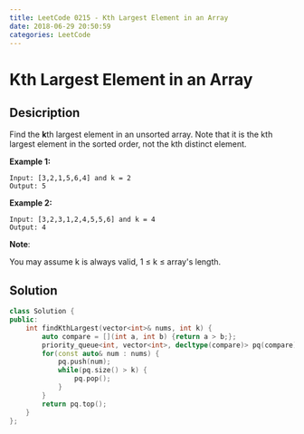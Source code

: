 ```yaml
---
title: LeetCode 0215 - Kth Largest Element in an Array
date: 2018-06-29 20:50:59
categories: LeetCode
---
```

# Kth Largest Element in an Array

<!--more-->

## Desicription

Find the **k**th largest element in an unsorted array. Note that it is the kth largest element in the sorted order, not the kth distinct element.

**Example 1:**

```
Input: [3,2,1,5,6,4] and k = 2
Output: 5
```

**Example 2:**

```
Input: [3,2,3,1,2,4,5,5,6] and k = 4
Output: 4
```

**Note**: 

You may assume k is always valid, 1 ≤ k ≤ array's length.

## Solution

```cpp
class Solution {
public:
    int findKthLargest(vector<int>& nums, int k) {
        auto compare = [](int a, int b) {return a > b;};
        priority_queue<int, vector<int>, decltype(compare)> pq(compare);
        for(const auto& num : nums) {
            pq.push(num);
            while(pq.size() > k) {
                pq.pop();
            }
        }
        return pq.top();
    }
};
```